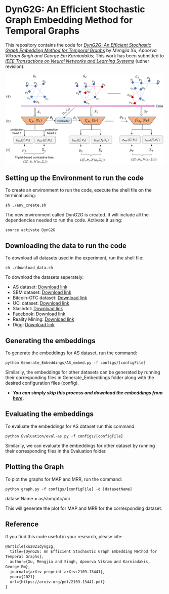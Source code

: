 # DynG2G: An Efficient Stochastic Graph Embedding Method for Temporal Graphs

This repository contains the code for [*DynG2G: An Efficient Stochastic Graph Embedding Method for Temporal Graphs*](https://arxiv.org/abs/2109.13441) by *Mengjia Xu, Apoorva Vikram Singh and George Em Karniadakis*; This work has been submitted to [*IEEE Transactions on Neural Networks and Learning Systems*](https://cis.ieee.org/publications/t-neural-networks-and-learning-systems) (udner revision).

<img src="workflow.png" align='center' alt="drawing" width="800"/>

## Setting up the Environment to run the code


To create an environment to run the code, execute the shell file on the terminal using:

```setup
sh ./env_create.sh
```

The new environment called DynG2G is created. It will include all the dependencies needed to run the code. Activate it using:

```activate
source activate DynG2G
```

## Downloading the data to run the code

To download all datasets used in the experiment, run the shell file:

```download
sh ./download_data.sh
```


To download the datasets seperately:

- AS dataset: [Download link](http://snap.stanford.edu/data/as-733.html)
- SBM dataset: [Download link](https://github.com/IBM/EvolveGCN/blob/master/data/sbm_50t_1000n_adj.csv.tar.gz)
- Bitcoin-OTC dataset: [Download link](http://snap.stanford.edu/data/soc-sign-bitcoin-otc.html)
- UCI dataset: [Download link](http://konect.cc/networks/opsahl-ucsocial/)
- Slashdot: [Download link]()
- Facebook: [Download link]()
- Reality Mining: [Download link]()
- Digg: [Download link]()

## Generating the embeddings

To generate the embeddings for AS dataset, run the command:

```train
python Generate_Embeddings/AS_embed.py -f configs/[configFile]
```

Similarily, the embeddings for other datasets can be generated by running their corresponding files in Generate_Embeddings folder along with the desired configuration files (config).

- ***You can simply skip this process and download the embeddings from [here](https://www.dropbox.com/s/nxrfjkwz5nczyrt/results.zip?dl=0).***

## Evaluating the embeddings

To evaluate the embeddings for AS dataset run this command:

```eval
python Evaluation/eval-as.py -f configs/[configFile]
```
Similarily, we can evaluate the embeddings for other dataset by running their corresponding files in the Evaluation folder.

## Plotting the Graph

To plot the graphs for MAP and MRR, run the command:

```plot
python graph.py -f configs/[configFile] -d [datasetName]
```
datasetName = as/sbm/otc/uci

This will generate the plot for MAP and MRR for the corresponding dataset.

## Reference
If you find this code useful in your research, please cite:
```
@article{xu2021dyng2g,
  title={DynG2G: An Efficient Stochastic Graph Embedding Method for Temporal Graphs},
  author={Xu, Mengjia and Singh, Apoorva Vikram and Karniadakis, George Em},
  journal={arXiv preprint arXiv:2109.13441},
  year={2021}
  url={https://arxiv.org/pdf/2109.13441.pdf}
}
```


